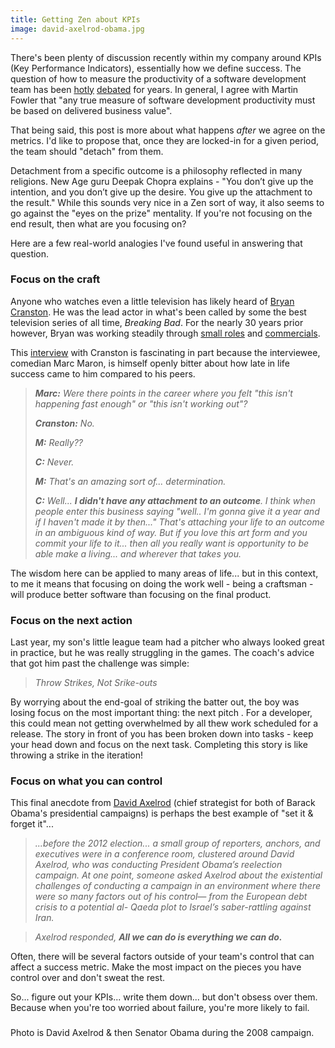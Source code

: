 ```yaml
---
title: Getting Zen about KPIs
image: david-axelrod-obama.jpg
---
```


There's been plenty of discussion recently within my company around KPIs (Key Performance Indicators), essentially how we define success.  The question of how to measure the productivity of a software development team has been [hotly](http://martinfowler.com/bliki/CannotMeasureProductivity.html) [debated](http://jimhighsmith.com/velocity-is-killing-agility/) for years.  In general, I agree with Martin Fowler that "any true measure of software development productivity must be based on delivered business value".

That being said, this post is more about what happens *after* we agree on the metrics.  I'd like to propose that, once they are locked-in for a given period, the team should "detach" from them.  

Detachment from a specific outcome is a philosophy reflected in many religions.  New Age guru Deepak Chopra explains - "You don’t give up the intention, and you don’t give up the desire. You give up the attachment to the result."  While this sounds very nice in a Zen sort of way, it also seems to go against the "eyes on the prize" mentality.  If you're not focusing on the end result, then what are you focusing on?

Here are a few real-world analogies I've found useful in answering that question.

### Focus on the craft

Anyone who watches even a little television has likely heard of [Bryan Cranston](https://en.wikipedia.org/wiki/Bryan_Cranston).  He was the lead actor in what's been called by some the best television series of all time, _Breaking Bad_.  For the nearly 30 years prior however, Bryan was working steadily through [small roles](http://www.buzzfeed.com/leonoraepstein/9-of-bryan-cranstons-forgotten-roles) and [commercials](https://www.youtube.com/watch?v=kdK8E8m56tA).

This [interview](https://youtu.be/3tI72SySZXM?t=37m44s) with Cranston is fascinating in part because the interviewee, comedian Marc Maron, is himself openly bitter about how late in life success came to him compared to his peers.

> _**Marc:** Were there points in the career where you felt "this isn't happening fast enough" or "this isn't working out"?_
>
> _**Cranston:** No._
>
> _**M:** Really??_
>
> _**C:** Never._
>
> _**M:** That's an amazing sort of... determination._
>
> _**C:** Well... **I didn't have any attachment to an outcome**.  I think when people enter this business saying "well.. I'm gonna give it a year and if I haven't made it by then..."   That's attaching your life to an outcome in an ambiguous kind of way.  But if you love this art form and you commit your life to it... then all you really want is opportunity to be able make a living... and wherever that takes you._

The wisdom here can be applied to many areas of life... but in this context, to me it means that focusing on doing the work well - being a craftsman - will produce better software than focusing on the final product.

### Focus on the next action

Last year, my son's little league team had a pitcher who always looked great in practice, but he was really struggling in the games.  The coach's advice that got him past the challenge was simple:

> _Throw Strikes, Not Srike-outs_

By worrying about the end-goal of striking the batter out, the boy was losing focus on the most important thing: the next pitch
.
For a developer, this could mean not getting overwhelmed by all thew work scheduled for a release.  The story in front of you has been broken down into tasks - keep your head down and focus on the next task.  Completing this story is like throwing a strike in the iteration!


### Focus on what you can control

This final anecdote from [David Axelrod](https://en.wikipedia.org/wiki/David_Axelrod) (chief strategist for both of Barack Obama's presidential campaigns) is perhaps the best example of "set it & forget it"...

> _...before the 2012 election... a small group of reporters, anchors, and executives were in a conference room, clustered around David Axelrod, who was conducting President Obama’s reelection campaign. At one point, someone asked Axelrod about the existential challenges of conducting a campaign in an environment where there were so many factors out of his control— from the European debt crisis to a potential al- Qaeda plot to Israel’s saber-rattling against Iran._

> _Axelrod responded, **All we can do is everything we can do.**_

Often, there will be several factors outside of your team's control that can affect a success metric.  Make the most impact on the pieces you have control over and don't sweat the rest.

So... figure out your KPIs... write them down... but don't obsess over them.  Because when you're too worried about failure, you're more likely to fail.

 ###

Photo is David Axelrod & then Senator Obama during the 2008 campaign.

